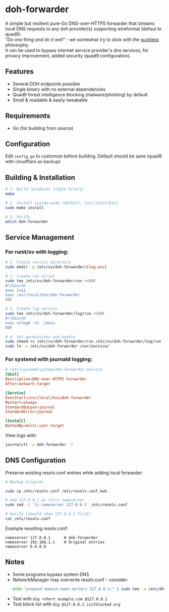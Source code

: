 # doh-forwarder

A simple but resilient pure-Go DNS-over-HTTPS forwarder that streams local DNS requests to any doh provider(s) supporting wireformat (defaut to quad9).    
*"Do one thing and do it well"* - we somewhat try to stick with the [suckless](https://suckless.org) philosophy.  
It can be used to bypass internet service provider's dns services, for privacy improvement, added security (quad9 configuration).

## Features
- Several DOH endpoints possible
- Single binary with no external dependencies
- Quad9 threat intelligence blocking (malware/phishing) by default
- Small & readable & easily tweakable

## Requirements
- Go (for building from source)

## Configuration
Edit `config.go` to customize before building. Default should be sane (quad9 with cloudflare as backup)


## Building & Installation
```sh
# 1. Build (produces single binary)
make

# 2. Install system-wide (default: /usr/local/bin)
sudo make install

# 3. Verify
which doh-forwarder
```

## Service Management

### For runit/sv with logging:
```bash
# 1. Create service directory
sudo mkdir -p /etc/sv/doh-forwarder/{log,env}

# 2. Create run script
sudo tee /etc/sv/doh-forwarder/run <<EOF
#!/bin/sh
exec 2>&1
exec /usr/local/bin/doh-forwarder
EOF

# 3. Create log service
sudo tee /etc/sv/doh-forwarder/log/run <<EOF
#!/bin/sh
exec svlogd -tt ./main
EOF

# 4. Set permissions and enable
sudo chmod +x /etc/sv/doh-forwarder/run /etc/sv/doh-forwarder/log/run
sudo ln -s /etc/sv/doh-forwarder /var/service/
```

### For systemd with journald logging:
```toml
# /etc/systemd/system/doh-forwarder.service
[Unit]
Description=DNS-over-HTTPS Forwarder
After=network.target

[Service]
ExecStart=/usr/local/bin/doh-forwarder
Restart=always
StandardOutput=journal
StandardError=journal

[Install]
WantedBy=multi-user.target
```
View logs with:
```bash
journalctl -u doh-forwarder -f
```

## DNS Configuration

Preserve existing resolv.conf entries while adding local forwarder:
```bash
# Backup original

sudo cp /etc/resolv.conf /etc/resolv.conf.bak

# Add 127.0.0.1 as first nameserver
sudo sed -i '1i nameserver 127.0.0.1' /etc/resolv.conf

# Verify (should show 127.0.0.1 first)
cat /etc/resolv.conf
```

Example resulting resolv.conf:
```text
nameserver 127.0.0.1      # doh-forwarder
nameserver 192.168.1.1    # Original entries
nameserver 8.8.8.8
```

## Notes

- Some programs bypass system DNS
- NetworkManager may overwrite resolv.conf - consider:  
    ```bash
    echo "prepend domain-name-servers 127.0.0.1;" | sudo tee -a /etc/dhcp/dhclient.conf
    ```
- Test with `dig +short example.com @127.0.0.1`
- Test block list with `dig @127.0.0.1 isitblocked.org`
